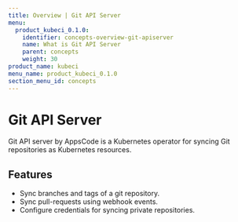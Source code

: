 ```yaml
---
title: Overview | Git API Server
menu:
  product_kubeci_0.1.0:
    identifier: concepts-overview-git-apiserver
    name: What is Git API Server
    parent: concepts
    weight: 30
product_name: kubeci
menu_name: product_kubeci_0.1.0
section_menu_id: concepts
---
```


# Git API Server

Git API server by AppsCode is a Kubernetes operator for syncing Git repositories as Kubernetes resources.

## Features

- Sync branches and tags of a git repository.
- Sync pull-requests using webhook events.
- Configure credentials for syncing private repositories.
